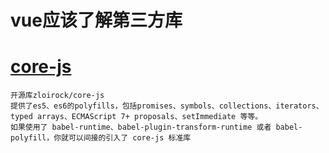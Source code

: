 # vue应该了解第三方库
 
 # [core-js](https://jingyan.baidu.com/article/60ccbceb05fa4125cbb19733.html)
    开源库zloirock/core-js
    提供了es5、es6的polyfills，包括promises、symbols、collections、iterators、typed arrays、ECMAScript 7+ proposals、setImmediate 等等。
    如果使用了 babel-runtime、babel-plugin-transform-runtime 或者 babel-polyfill，你就可以间接的引入了 core-js 标准库